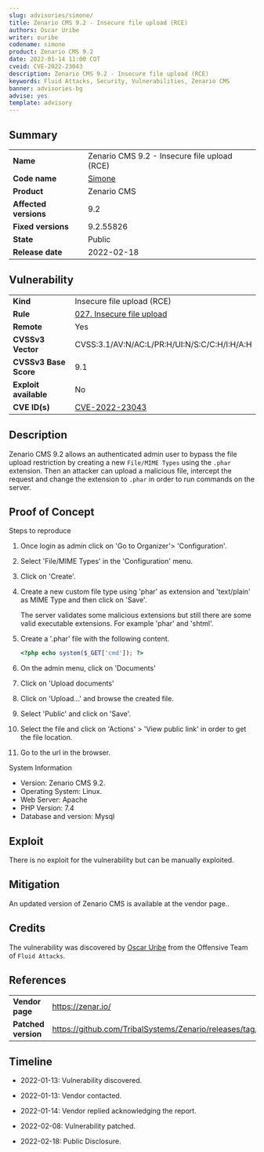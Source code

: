 ```yaml
---
slug: advisories/simone/
title: Zenario CMS 9.2 - Insecure file upload (RCE)
authors: Oscar Uribe
writer: ouribe
codename: simone
product: Zenario CMS 9.2
date: 2022-01-14 11:00 COT
cveid: CVE-2022-23043
description: Zenario CMS 9.2 - Insecure file upload (RCE)
keywords: Fluid Attacks, Security, Vulnerabilities, Zenario CMS
banner: advisories-bg
advise: yes
template: advisory
---
```


## Summary

|                             |                                                            |
|-----------------------------|------------------------------------------------------------|
| **Name**                    | Zenario CMS 9.2 - Insecure file upload (RCE)               |
| **Code name**               | [Simone](https://en.wikipedia.org/wiki/Nina_Simone)        |
| **Product**                 | Zenario CMS                                                |
| **Affected versions**       | 9.2                                                        |
| **Fixed versions**          | 9.2.55826                                                  |
| **State**                   | Public                                                     |
| **Release date**            | 2022-02-18                                                 |

## Vulnerability

|                       |                                                                  |
|-----------------------|------------------------------------------------------------------|
| **Kind**              | Insecure file upload (RCE)                                       |
| **Rule**              | [027. Insecure file upload](https://docs.fluidattacks.com/criteria/vulnerabilities/027)   |
| **Remote**            | Yes                                                              |
| **CVSSv3 Vector**     | CVSS:3.1/AV:N/AC:L/PR:H/UI:N/S:C/C:H/I:H/A:H                     |
| **CVSSv3 Base Score** | 9.1                                                              |
| **Exploit available** | No                                                               |
| **CVE ID(s)**         | [CVE-2022-23043](https://cve.mitre.org/cgi-bin/cvename.cgi?name=CVE-2022-23043)                                                   |

## Description

Zenario CMS 9.2 allows an authenticated admin user to
bypass the file upload restriction by creating a new `File/MIME Types`
using the `.phar` extension. Then an attacker can upload a malicious
file, intercept the request and change the extension to `.phar` in order
to run commands on the server.

## Proof of Concept

Steps to reproduce

1. Once login as admin click on
   'Go to Organizer'> 'Configuration'.
2. Select 'File/MIME Types' in the 'Configuration' menu.
3. Click on 'Create'.
4. Create a new custom file type using 'phar' as extension
   and 'text/plain' as MIME Type and then click on 'Save'.

   The server validates some malicious extensions but still
   there are some valid executable extensions.
   For example 'phar' and 'shtml'.

5. Create a '.phar' file with the following content.

   ```php
   <?php echo system($_GET['cmd']); ?>
   ```

6. On the admin menu, click on 'Documents'
7. Click on 'Upload documents'
8. Click on 'Upload...' and browse the created file.
9. Select 'Public' and click on 'Save'.
10. Select the file and click on 'Actions' > 'View public link'
    in order to get the file location.
11. Go to the url in the browser.

System Information

* Version: Zenario CMS 9.2.
* Operating System: Linux.
* Web Server: Apache
* PHP Version: 7.4
* Database and version: Mysql

## Exploit

There is no exploit for the vulnerability but can be manually exploited.

## Mitigation

An updated version of Zenario CMS is available at the vendor page..

## Credits

The vulnerability was discovered by [Oscar
Uribe](https://co.linkedin.com/in/oscar-uribe-londo%C3%B1o-0b6534155) from the Offensive
Team of  `Fluid Attacks`.

## References

|                     |                                                                   |
|---------------------|-------------------------------------------------------------------|
| **Vendor page**     | <https://zenar.io/>                                               |
| **Patched version** | <https://github.com/TribalSystems/Zenario/releases/tag/9.2.55826> |

## Timeline

* 2022-01-13: Vulnerability discovered.

* 2022-01-13: Vendor contacted.

* 2022-01-14: Vendor replied acknowledging the report.

* 2022-02-08: Vulnerability patched.

* 2022-02-18: Public Disclosure.
